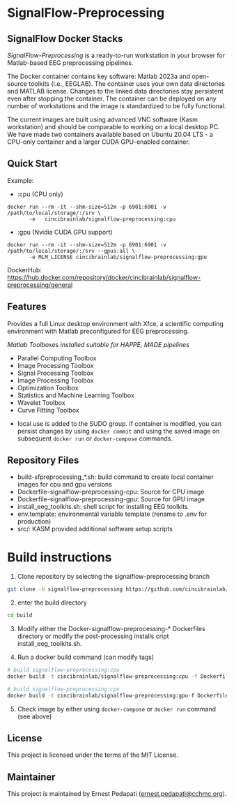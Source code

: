 # SignalFlow-Preprocessing
## SignalFlow Docker Stacks

*SignalFlow-Preprocessing* is a ready-to-run workstation in your browser for Matlab-based EEG preprocessing pipelines. 

The Docker container contains key software: Matlab 2023a and open-source toolkits (i.e., EEGLAB). The container uses your own data directories and MATLAB license. Changes to the linked data directories stay persistent even after stopping the container. The container can be deployed on any number of workstations and the image is standardized to be fully functional.

The current images are built using advanced VNC software (Kasm workstation) and should be comparable to working on a local desktop PC. We have made two containers available based on Ubuntu 20.04 LTS - a CPU-only container and a larger CUDA GPU-enabled container. 


## Quick Start
Example:
* :cpu (CPU only)

``` 
docker run --rm -it --shm-size=512m -p 6901:6901 -v /path/to/local/storage/:/srv \
       -e   cincibrainlab/signalflow-preprocessing:cpu
```
* :gpu (Nvidia CUDA GPU support)

```
docker run --rm -it --shm-size=512m -p 6901:6901 -v /path/to/local/storage/:/srv --gpus:all \ 
       -e MLM_LICENSE cincibrainlab/signalflow-preprocessing:gpu
```

DockerHub: https://hub.docker.com/repository/docker/cincibrainlab/signalflow-preprocessing/general


## Features
Provides a full Linux desktop environment with Xfce, a scientific computing environment with Matlab preconfigured for EEG preprocessing.

*Matlab Toolboxes installed suitable for HAPPE, MADE pipelines*
- Parallel Computing Toolbox
- Image Processing Toolbox  
- Signal Processing Toolbox
- Image Processing Toolbox
- Optimization Toolbox
- Statistics and Machine Learning Toolbox
- Wavelet Toolbox
- Curve Fitting Toolbox

* local use is added to the SUDO group. If container is modified, you can persist changes by using `docker commit` and using the saved image on subsequent `docker run` or `docker-compose` commands.

## Repository Files

* build-sfpreprocessing_*.sh: build command to create local container images for cpu and gpu versions
* Dockerfile-signalflow-preprocessing-cpu: Source for CPU image
* Dockerfile-signalflow-preprocessing-gpu: Source for GPU image
* install_eeg_toolkits.sh: shell script for installing EEG toolkits
* env.template: environmental variable template (rename to .env for production)
* src/: KASM provided additional software setup scripts

# Build instructions

1. Clone repository by selecting the signalflow-preprocessing branch

```bash
git clone -b signalflow-preprocessing https://github.com/cincibrainlab/signalflow-stacks.git
```

2. enter the build directory

```bash
cd build
```

3. Modify either the Docker-signalflow-preprocessing-* Dockerfiles directory or modify the post-processing installs cript install_eeg_toolkits.sh. 

4. Run a docker build command (can modify tags)

```bash
# build signalflow-preprocessing:cpu 
docker build -t cincibrainlab/signalflow-preprocessing:cpu -f Dockerfile-signalflow-preprocessing-cpu .

# build signalflow-preprocessing:cpu 
docker build -t cincibrainlab/signalflow-preprocessing:gpu-f Dockerfile-signalflow-preprocessing-gpu .
```

5. Check image by either using `docker-compose` or `docker run` command (see above)


## License

This project is licensed under the terms of the MIT License.

## Maintainer
This project is maintained by Ernest Pedapati (ernest.pedapati@cchmc.org).
